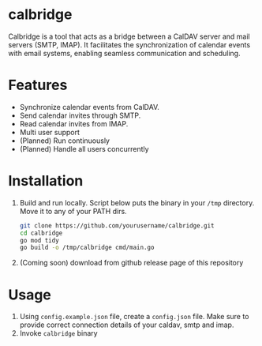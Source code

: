 # calbridge
Calbridge is a tool that acts as a bridge between a CalDAV server and mail servers (SMTP, IMAP). It facilitates the synchronization of calendar events with email systems, enabling seamless communication and scheduling.

# Features
- Synchronize calendar events from CalDAV.
- Send calendar invites through SMTP.
- Read calendar invites from IMAP.
- Multi user support
- (Planned) Run continuously
- (Planned) Handle all users concurrently


# Installation
1. Build and run locally. Script below puts the binary in your `/tmp` directory. Move it to any of your PATH dirs.
    ```sh
    git clone https://github.com/yourusername/calbridge.git
    cd calbridge
    go mod tidy
    go build -o /tmp/calbridge cmd/main.go
    ```
2. (Coming soon) download from github release page of this repository

# Usage
1. Using `config.example.json` file, create a `config.json` file. Make sure to provide correct connection details of your caldav, smtp and imap.
2. Invoke `calbridge` binary
